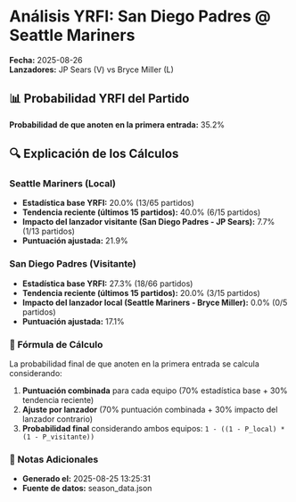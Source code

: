 # Análisis YRFI: San Diego Padres @ Seattle Mariners

**Fecha:** 2025-08-26  
**Lanzadores:** JP Sears (V) vs Bryce Miller (L)

## 📊 Probabilidad YRFI del Partido

**Probabilidad de que anoten en la primera entrada:** 35.2%

## 🔍 Explicación de los Cálculos

### Seattle Mariners (Local)
- **Estadística base YRFI:** 20.0% (13/65 partidos)
- **Tendencia reciente (últimos 15 partidos):** 40.0% (6/15 partidos)
- **Impacto del lanzador visitante (San Diego Padres - JP Sears):** 7.7% (1/13 partidos)
- **Puntuación ajustada:** 21.9%

### San Diego Padres (Visitante)
- **Estadística base YRFI:** 27.3% (18/66 partidos)
- **Tendencia reciente (últimos 15 partidos):** 20.0% (3/15 partidos)
- **Impacto del lanzador local (Seattle Mariners - Bryce Miller):** 0.0% (0/5 partidos)
- **Puntuación ajustada:** 17.1%

### 📝 Fórmula de Cálculo

La probabilidad final de que anoten en la primera entrada se calcula considerando:
1. **Puntuación combinada** para cada equipo (70% estadística base + 30% tendencia reciente)
2. **Ajuste por lanzador** (70% puntuación combinada + 30% impacto del lanzador contrario)
3. **Probabilidad final** considerando ambos equipos: `1 - ((1 - P_local) * (1 - P_visitante))`

### 📌 Notas Adicionales

- **Generado el:** 2025-08-25 13:25:31
- **Fuente de datos:** season_data.json
